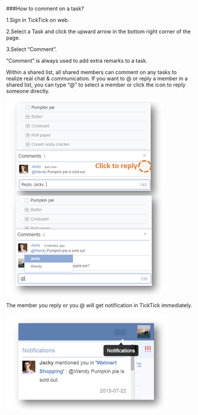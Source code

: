###How to comment on a task?

1.Sign in TickTick on web.

2.Select a Task and click the upward arrow in the bottom right corner of the page.

3.Select “Comment”.

“Comment” is always used to add extra remarks to a task. 

Within a shared list, all shared members can comment on any tasks to realize real chat & communication. If you want to @ or reply a member in a shared list, you can type “@” to select a member or click the icon to reply someone directly. 


![](../images/webcomment1.png)


The member you reply or you @ will get notification in TickTick immediately. 

![](../images/webcomment2.png)

